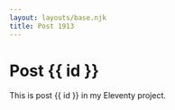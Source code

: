 ```yaml
---
layout: layouts/base.njk
title: Post 1913
---
```


# Post {{ id }}

This is post {{ id }} in my Eleventy project.

